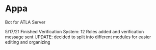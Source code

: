 # Appa
Bot for ATLA Server

5/17/21
Finished Verification System: 12 Roles added and verification message sent
UPDATE:
decided to split into different modules for easier editing and organizing 
